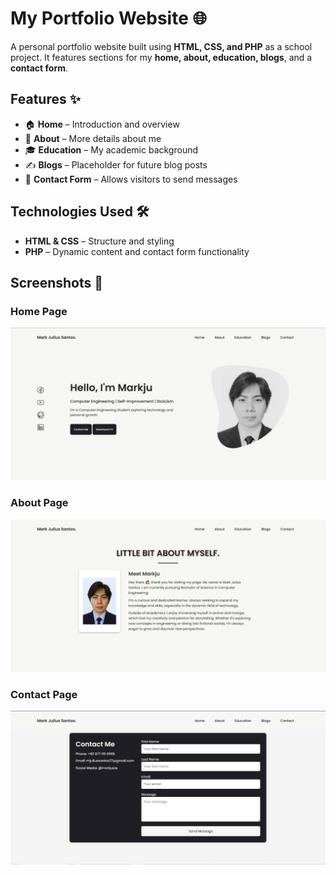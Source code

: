 # **My Portfolio Website 🌐**  

A personal portfolio website built using **HTML, CSS, and PHP** as a school project. It features sections for my **home, about, education, blogs**, and a **contact form**.  

## **Features ✨**  
- 🏠 **Home** – Introduction and overview  
- 👤 **About** – More details about me  
- 🎓 **Education** – My academic background  
- ✍️ **Blogs** – Placeholder for future blog posts  
- 📩 **Contact Form** – Allows visitors to send messages  

## **Technologies Used 🛠️**  
- **HTML & CSS** – Structure and styling  
- **PHP** – Dynamic content and contact form functionality  


## **Screenshots 📸** 

### Home Page
![Home Page](screenshots/landing.jpg)

### About Page
![About Page](screenshots/about.jpg)

### Contact Page
![Contact Page](screenshots/contact.jpg)